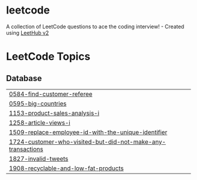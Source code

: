 # leetcode
A collection of LeetCode questions to ace the coding interview! - Created using [LeetHub v2](https://github.com/arunbhardwaj/LeetHub-2.0)

<!---LeetCode Topics Start-->
# LeetCode Topics
## Database
|  |
| ------- |
| [0584-find-customer-referee](https://github.com/Rakchanaa/leetcode/tree/master/0584-find-customer-referee) |
| [0595-big-countries](https://github.com/Rakchanaa/leetcode/tree/master/0595-big-countries) |
| [1153-product-sales-analysis-i](https://github.com/Rakchanaa/leetcode/tree/master/1153-product-sales-analysis-i) |
| [1258-article-views-i](https://github.com/Rakchanaa/leetcode/tree/master/1258-article-views-i) |
| [1509-replace-employee-id-with-the-unique-identifier](https://github.com/Rakchanaa/leetcode/tree/master/1509-replace-employee-id-with-the-unique-identifier) |
| [1724-customer-who-visited-but-did-not-make-any-transactions](https://github.com/Rakchanaa/leetcode/tree/master/1724-customer-who-visited-but-did-not-make-any-transactions) |
| [1827-invalid-tweets](https://github.com/Rakchanaa/leetcode/tree/master/1827-invalid-tweets) |
| [1908-recyclable-and-low-fat-products](https://github.com/Rakchanaa/leetcode/tree/master/1908-recyclable-and-low-fat-products) |
<!---LeetCode Topics End-->